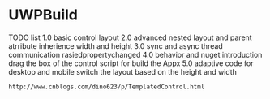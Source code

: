 # UWPBuild
TODO list
1.0 basic control layout
2.0 advanced nested layout and parent atrribute inherience
    width and height
3.0 sync and async thread communication
    rasiedpropertychanged
4.0 behavior and nuget introduction
    drag the box of the control
    script for build the Appx
5.0 adaptive code for desktop and mobile
    switch the layout based on the height and width
    
    http://www.cnblogs.com/dino623/p/TemplatedControl.html
